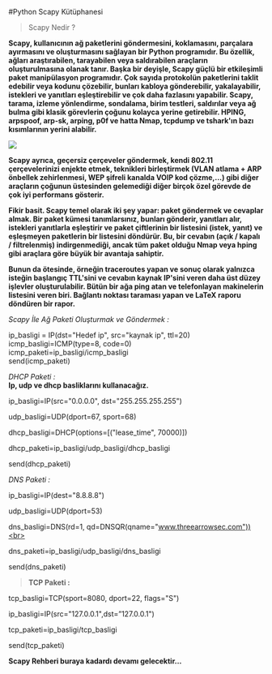 #Python Scapy Kütüphanesi

>Scapy Nedir ?

**Scapy, kullanıcının ağ paketlerini göndermesini, koklamasını, parçalara ayırmasını ve oluşturmasını sağlayan bir Python programıdır. Bu özellik, ağları araştırabilen, tarayabilen veya saldırabilen araçların oluşturulmasına olanak tanır. Başka bir deyişle, Scapy güçlü bir etkileşimli paket manipülasyon programıdır. Çok sayıda protokolün paketlerini taklit edebilir veya kodunu çözebilir, bunları kabloya gönderebilir, yakalayabilir, istekleri ve yanıtları eşleştirebilir ve çok daha fazlasını yapabilir. Scapy, tarama, izleme yönlendirme, sondalama, birim testleri, saldırılar veya ağ bulma gibi klasik görevlerin çoğunu kolayca yerine getirebilir. HPING, arpspoof, arp-sk, arping, p0f ve hatta Nmap, tcpdump ve tshark'ın bazı kısımlarının yerini alabilir.**<br>

<img src=https://github.com/FazzPy/PythonMaster/blob/main/Belgeler/testing-taxonomy.png><br>

**Scapy ayrıca, geçersiz çerçeveler göndermek, kendi 802.11 çerçevelerinizi enjekte etmek, teknikleri birleştirmek (VLAN atlama + ARP önbellek zehirlenmesi, WEP şifreli kanalda VOIP kod çözme,...) gibi diğer araçların çoğunun üstesinden gelemediği diğer birçok özel görevde de çok iyi performans gösterir.**<br>


**Fikir basit. Scapy temel olarak iki şey yapar: paket göndermek ve cevaplar almak. Bir paket kümesi tanımlarsınız, bunları gönderir, yanıtları alır, istekleri yanıtlarla eşleştirir ve paket çiftlerinin bir listesini (istek, yanıt) ve eşleşmeyen paketlerin bir listesini döndürür. Bu, bir cevabın (açık / kapalı / filtrelenmiş) indirgenmediği, ancak tüm paket olduğu Nmap veya hping gibi araçlara göre büyük bir avantaja sahiptir.**<br>

**Bunun da ötesinde, örneğin traceroutes yapan ve sonuç olarak yalnızca isteğin başlangıç TTL'sini ve cevabın kaynak IP'sini veren daha üst düzey işlevler oluşturulabilir. Bütün bir ağa ping atan ve telefonlayan makinelerin listesini veren biri. Bağlantı noktası taraması yapan ve LaTeX raporu döndüren bir rapor.**<br>

*Scapy İle Ağ Paketi Oluşturmak ve Göndermek :*<br>

ip_basligi = IP(dst="Hedef ip", src="kaynak ip", ttl=20)<br>
icmp_basligi=ICMP(type=8, code=0)<br>
icmp_paketi=ip_basligi/icmp_basligi<br>
send(icmp_paketi)<br>

*DHCP Paketi :*<br>
**Ip, udp ve dhcp basliklarını kullanacağız.**<br>

ip_basligi=IP(src="0.0.0.0", dst="255.255.255.255")<br>

udp_basligi=UDP(dport=67, sport=68)<br>

dhcp_basligi=DHCP(options=[("lease_time", 70000)])<br>

dhcp_paketi=ip_basligi/udp_basligi/dhcp_basligi<br>

send(dhcp_paketi)<br>

*DNS Paketi :*<br>

ip_basligi=IP(dest="8.8.8.8")<br>

udp_basligi=UDP(dport=53)<br>

dns_basligi=DNS(rd=1, qd=DNSQR(qname="www.threearrowsec.com"))<br>

dns_paketi=ip_basligi/udp_basligi/dns_basligi<br>

send(dns_paketi)<br>

>**TCP Paketi :**<br>

tcp_basligi=TCP(sport=8080, dport=22, flags="S")<br>

ip_basligi=IP(src="127.0.0.1",dst=”127.0.0.1")<br>

tcp_paketi=ip_basligi/tcp_basligi<br>

send(tcp_paketi)<br>

**Scapy Rehberi buraya kadardı devamı gelecektir...**<br>
